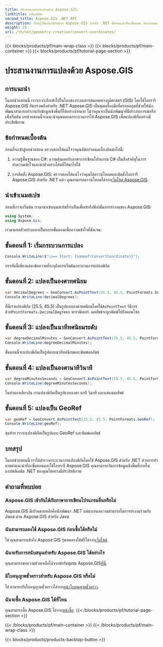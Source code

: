 ```yaml
---
title: ประสานงานการแปลงด้วย Aspose.GIS
linktitle: แปลงพิกัด
second_title: Aspose.GIS .NET API
description: เรียนรู้วิธีแปลงพิกัดด้วย Aspose.GIS สำหรับ .NET มีคำแนะนำทีละขั้นตอน ข้อกำหนดเบื้องต้น และคำถามที่พบบ่อย
weight: 25
url: /th/net/geometry-creation/convert-coordinates/
---
```


{{< blocks/products/pf/main-wrap-class >}}
{{< blocks/products/pf/main-container >}}
{{< blocks/products/pf/tutorial-page-section >}}

# ประสานงานการแปลงด้วย Aspose.GIS

## การแนะนำ
ในบทช่วยสอนนี้ เราจะเจาะลึกเข้าไปในโลกของระบบสารสนเทศทางภูมิศาสตร์ (GIS) โดยใช้ไลบรารี Aspose.GIS อันทรงพลังสำหรับ .NET Aspose.GIS เป็นชุดเครื่องมือที่ครอบคลุมที่ช่วยให้นักพัฒนาสามารถทำงานกับข้อมูลเชิงพื้นที่ได้อย่างง่ายดาย ไม่ว่าคุณจะเป็นนักพัฒนาที่มีประสบการณ์หรือเพิ่งเริ่มต้น บทช่วยสอนนี้จะแนะนำคุณตลอดกระบวนการใช้ Aspose.GIS เพื่อแปลงพิกัดอย่างมีประสิทธิภาพ
## ข้อกำหนดเบื้องต้น
ก่อนที่จะเข้าสู่บทช่วยสอน ตรวจสอบให้แน่ใจว่าคุณมีข้อกำหนดเบื้องต้นต่อไปนี้:
1. ความรู้พื้นฐานของ C#: ความคุ้นเคยกับภาษาการเขียนโปรแกรม C# เป็นสิ่งสำคัญในการทำความเข้าใจและนำตัวอย่างโค้ดที่ให้มาไปใช้
  
2.  การติดตั้ง Aspose.GIS: ตรวจสอบให้แน่ใจว่าคุณได้ดาวน์โหลดและติดตั้งไลบรารี Aspose.GIS สำหรับ .NET แล้ว คุณสามารถดาวน์โหลดได้จาก[เว็บไซต์ Aspose.GIS](https://releases.aspose.com/gis/net/).

## นำเข้าเนมสเปซ
ก่อนที่เราจะเริ่มต้น เรามานำเข้าเนมสเปซที่จำเป็นเพื่อเข้าถึงฟังก์ชันการทำงานของ Aspose.GIS:
```csharp
using System;
using Aspose.Gis;
```

เรามาแยกตัวอย่างออกเป็นหลายขั้นตอนเพื่อความเข้าใจที่ชัดเจน:
## ขั้นตอนที่ 1: เริ่มกระบวนการแปลง
```csharp
Console.WriteLine($"\n== Start: {nameof(ConvertCoordinate)}");
```
บรรทัดนี้เพียงแสดงข้อความที่ระบุถึงการเริ่มต้นกระบวนการแปลงพิกัด
## ขั้นตอนที่ 2: แปลงเป็นองศาทศนิยม
```csharp
var decimalDegrees = GeoConvert.AsPointText(25.5, 45.5, PointFormats.DecimalDegrees);
Console.WriteLine(decimalDegrees);
```
 ที่นี่เราแปลงพิกัด (25.5, 45.5) เป็นรูปแบบองศาทศนิยมโดยใช้`AsPointText` วิธีการด้วย`PointFormats.DecimalDegrees` พารามิเตอร์. ผลลัพธ์จะถูกพิมพ์ไปยังคอนโซล
## ขั้นตอนที่ 3: แปลงเป็นนาทีทศนิยมระดับ
```csharp
var degreeDecimalMinutes = GeoConvert.AsPointText(25.5, 45.5, PointFormats.DegreeDecimalMinutes);
Console.WriteLine(degreeDecimalMinutes);
```
ขั้นตอนนี้จะแปลงพิกัดเป็นรูปแบบนาทีทศนิยมและพิมพ์ผลลัพธ์
## ขั้นตอนที่ 4: แปลงเป็นองศานาทีวินาที
```csharp
var degreeMinutesSeconds = GeoConvert.AsPointText(25.5, 45.5, PointFormats.DegreeMinutesSeconds);
Console.WriteLine(degreeMinutesSeconds);
```
ในทำนองเดียวกัน เราแปลงพิกัดเป็นรูปแบบองศา นาที วินาที และแสดงผลลัพธ์
## ขั้นตอนที่ 5: แปลงเป็น GeoRef
```csharp
var geoRef = GeoConvert.AsPointText(25.5, 45.5, PointFormats.GeoRef);
Console.WriteLine(geoRef);
```
สุดท้าย เราจะแปลงพิกัดเป็นรูปแบบ GeoRef และพิมพ์ผลลัพธ์

## บทสรุป
ในบทช่วยสอนนี้ เราได้สำรวจกระบวนการแปลงพิกัดโดยใช้ Aspose.GIS สำหรับ .NET ด้วยการทำตามคำแนะนำทีละขั้นตอนและใช้ไลบรารี Aspose.GIS คุณสามารถจัดการข้อมูลเชิงพื้นที่ภายในแอปพลิเคชัน .NET ของคุณได้อย่างมีประสิทธิภาพ
## คำถามที่พบบ่อย
### Aspose.GIS เข้ากันได้กับภาษาการเขียนโปรแกรมอื่นหรือไม่
Aspose.GIS มีเป้าหมายหลักคือนักพัฒนา .NET แต่นำเสนอความสามารถในการทำงานร่วมกับ Java ผ่าน Aspose.GIS สำหรับ Java
### ฉันสามารถลองใช้ Aspose.GIS ก่อนซื้อได้หรือไม่
 ใช่ คุณสามารถเข้าถึง Aspose.GIS รุ่นทดลองใช้ฟรีได้จาก[เว็บไซต์](https://releases.aspose.com/).
### ฉันจะรับการสนับสนุนสำหรับ Aspose.GIS ได้อย่างไร
 คุณสามารถขอความช่วยเหลือได้จากฟอรัมชุมชน Aspose.GIS[ที่นี่](https://forum.aspose.com/c/gis/33).
### มีใบอนุญาตชั่วคราวสำหรับ Aspose.GIS หรือไม่
 ใช่ สามารถรับใบอนุญาตชั่วคราวได้จาก[หน้าใบอนุญาตชั่วคราว](https://purchase.aspose.com/temporary-license/).
### ฉันจะซื้อ Aspose.GIS ได้ที่ไหน
 คุณสามารถซื้อ Aspose.GIS ได้จาก[หน้าซื้อ](https://purchase.aspose.com/buy).
{{< /blocks/products/pf/tutorial-page-section >}}

{{< /blocks/products/pf/main-container >}}
{{< /blocks/products/pf/main-wrap-class >}}

{{< blocks/products/products-backtop-button >}}
